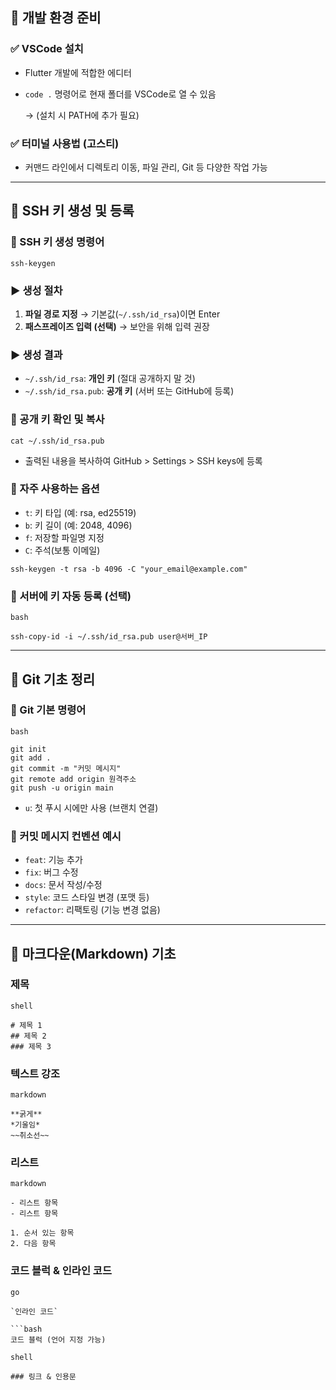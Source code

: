
## 📁 개발 환경 준비


### ✅ VSCode 설치

- Flutter 개발에 적합한 에디터
- `code .` 명령어로 현재 폴더를 VSCode로 열 수 있음

  → (설치 시 PATH에 추가 필요)


### ✅ 터미널 사용법 (고스티)

- 커맨드 라인에서 디렉토리 이동, 파일 관리, Git 등 다양한 작업 가능

---


## 🔐 SSH 키 생성 및 등록


### 📌 SSH 키 생성 명령어


```text
ssh-keygen
```


### ▶️ 생성 절차

1. **파일 경로 지정** → 기본값(`~/.ssh/id_rsa`)이면 Enter
2. **패스프레이즈 입력 (선택)** → 보안을 위해 입력 권장

### ▶️ 생성 결과

- `~/.ssh/id_rsa`: **개인 키** (절대 공개하지 말 것)
- `~/.ssh/id_rsa.pub`: **공개 키** (서버 또는 GitHub에 등록)

### 📌 공개 키 확인 및 복사


```text
cat ~/.ssh/id_rsa.pub
```

- 출력된 내용을 복사하여 GitHub > Settings > SSH keys에 등록

### 📌 자주 사용하는 옵션

- `t`: 키 타입 (예: rsa, ed25519)
- `b`: 키 길이 (예: 2048, 4096)
- `f`: 저장할 파일명 지정
- `C`: 주석(보통 이메일)

```shell
ssh-keygen -t rsa -b 4096 -C "your_email@example.com"
```


### 📌 서버에 키 자동 등록 (선택)


```shell
bash

ssh-copy-id -i ~/.ssh/id_rsa.pub user@서버_IP

```


---


## 🧠 Git 기초 정리


### 📌 Git 기본 명령어


```shell
bash

git init
git add .
git commit -m "커밋 메시지"
git remote add origin 원격주소
git push -u origin main

```

- `u`: 첫 푸시 시에만 사용 (브랜치 연결)

### 📌 커밋 메시지 컨벤션 예시

- `feat`: 기능 추가
- `fix`: 버그 수정
- `docs`: 문서 작성/수정
- `style`: 코드 스타일 변경 (포맷 등)
- `refactor`: 리팩토링 (기능 변경 없음)

---


## 📝 마크다운(Markdown) 기초


### 제목


```text
shell

# 제목 1
## 제목 2
### 제목 3
```


### 텍스트 강조


```text
markdown

**굵게**
*기울임*
~~취소선~~
```


### 리스트


```text
markdown

- 리스트 항목
- 리스트 항목

1. 순서 있는 항목
2. 다음 항목
```


### 코드 블럭 & 인라인 코드


```text
go

`인라인 코드`

```bash
코드 블럭 (언어 지정 가능)
```


```text
shell

### 링크 & 인용문
```